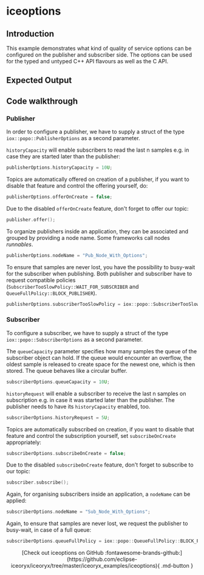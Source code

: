 # iceoptions

## Introduction

This example demonstrates what kind of quality of service options can be configured on the publisher and subscriber
side. The options can be used for the typed and untyped C++ API flavours as well as the C API.

## Expected Output

<!-- Add asciinema link here -->

## Code walkthrough

### Publisher

In order to configure a publisher, we have to supply a struct of the type `iox::popo::PublisherOptions` as a second parameter.

`historyCapacity` will enable subscribers to read the last n samples e.g. in case they are started later than the publisher:

```cpp
publisherOptions.historyCapacity = 10U;
```

Topics are automatically offered on creation of a publisher, if you want to disable that feature and control the offering yourself, do:

```cpp
publisherOptions.offerOnCreate = false;
```

Due to the disabled `offerOnCreate` feature, don't forget to offer our topic:

```cpp
publisher.offer();
```

To organize publishers inside an application, they can be associated and grouped by providing a node name. Some frameworks call nodes _runnables_.

```cpp
publisherOptions.nodeName = "Pub_Node_With_Options";
```

To ensure that samples are never lost, you have the possibility to busy-wait for the subscriber when publishing.
Both publisher and subscriber have to request compatible policies (`SubscriberTooSlowPolicy::WAIT_FOR_SUBSCRIBER` and
`QueueFullPolicy::BLOCK_PUBLISHER`).

```cpp
publisherOptions.subscriberTooSlowPolicy = iox::popo::SubscriberTooSlowPolicy::WAIT_FOR_SUBSCRIBER;
```

### Subscriber

To configure a subscriber, we have to supply a struct of the type `iox::popo::SubscriberOptions` as a second parameter.

The `queueCapacity` parameter specifies how many samples the queue of the subscriber object can hold. If the queue
would encounter an overflow, the oldest sample is released to create space for the newest one, which is then stored. The queue behaves like a circular buffer.

```cpp
subscriberOptions.queueCapacity = 10U;
```

`historyRequest` will enable a subscriber to receive the last n samples on subscription e.g. in case it was started later than the publisher. The publisher needs to have its `historyCapacity` enabled, too.

```cpp
subscriberOptions.historyRequest = 5U;
```

Topics are automatically subscribed on creation, if you want to disable that feature and control the subscription
yourself, set `subscribeOnCreate` appropriately:

```cpp
subscriberOptions.subscribeOnCreate = false;
```

Due to the disabled `subscribeOnCreate` feature, don't forget to subscribe to our topic:

```cpp
subscriber.subscribe();
```

Again, for organising subscribers inside an application, a `nodeName` can be applied:

```cpp
subscriberOptions.nodeName = "Sub_Node_With_Options";
```

Again, to ensure that samples are never lost, we request the publisher to busy-wait, in case of a full queue:

```cpp
subscriberOptions.queueFullPolicy = iox::popo::QueueFullPolicy::BLOCK_PUBLISHER;
```

<center>
[Check out iceoptions on GitHub :fontawesome-brands-github:](https://github.com/eclipse-iceoryx/iceoryx/tree/master/iceoryx_examples/iceoptions){ .md-button }
</center>
